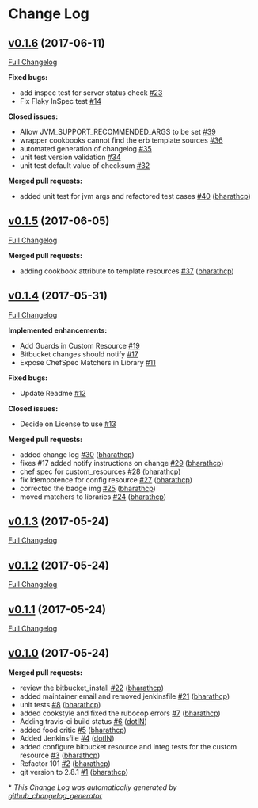 # Change Log

## [v0.1.6](https://github.com/bharathcp/bitbucket_server/tree/v0.1.6) (2017-06-11)
[Full Changelog](https://github.com/bharathcp/bitbucket_server/compare/v0.1.5...v0.1.6)

**Fixed bugs:**

- add inspec test for server status check [\#23](https://github.com/bharathcp/bitbucket_server/issues/23)
- Fix Flaky InSpec test [\#14](https://github.com/bharathcp/bitbucket_server/issues/14)

**Closed issues:**

- Allow JVM\_SUPPORT\_RECOMMENDED\_ARGS to be set  [\#39](https://github.com/bharathcp/bitbucket_server/issues/39)
- wrapper cookbooks cannot find the erb template sources  [\#36](https://github.com/bharathcp/bitbucket_server/issues/36)
- automated generation of changelog [\#35](https://github.com/bharathcp/bitbucket_server/issues/35)
- unit test version validation [\#34](https://github.com/bharathcp/bitbucket_server/issues/34)
- unit test default value of checksum [\#32](https://github.com/bharathcp/bitbucket_server/issues/32)

**Merged pull requests:**

- added unit test for jvm args and refactored test cases [\#40](https://github.com/bharathcp/bitbucket_server/pull/40) ([bharathcp](https://github.com/bharathcp))

## [v0.1.5](https://github.com/bharathcp/bitbucket_server/tree/v0.1.5) (2017-06-05)
[Full Changelog](https://github.com/bharathcp/bitbucket_server/compare/v0.1.4...v0.1.5)

**Merged pull requests:**

- adding cookbook attribute to template resources [\#37](https://github.com/bharathcp/bitbucket_server/pull/37) ([bharathcp](https://github.com/bharathcp))

## [v0.1.4](https://github.com/bharathcp/bitbucket_server/tree/v0.1.4) (2017-05-31)
[Full Changelog](https://github.com/bharathcp/bitbucket_server/compare/v0.1.3...v0.1.4)

**Implemented enhancements:**

- Add Guards in Custom Resource [\#19](https://github.com/bharathcp/bitbucket_server/issues/19)
- Bitbucket changes should notify [\#17](https://github.com/bharathcp/bitbucket_server/issues/17)
- Expose ChefSpec Matchers in Library [\#11](https://github.com/bharathcp/bitbucket_server/issues/11)

**Fixed bugs:**

- Update Readme [\#12](https://github.com/bharathcp/bitbucket_server/issues/12)

**Closed issues:**

- Decide on License to use [\#13](https://github.com/bharathcp/bitbucket_server/issues/13)

**Merged pull requests:**

- added change log [\#30](https://github.com/bharathcp/bitbucket_server/pull/30) ([bharathcp](https://github.com/bharathcp))
- fixes \#17 added notify instructions on change [\#29](https://github.com/bharathcp/bitbucket_server/pull/29) ([bharathcp](https://github.com/bharathcp))
- chef spec for custom\_resources [\#28](https://github.com/bharathcp/bitbucket_server/pull/28) ([bharathcp](https://github.com/bharathcp))
- fix Idempotence for config resource [\#27](https://github.com/bharathcp/bitbucket_server/pull/27) ([bharathcp](https://github.com/bharathcp))
- corrected the badge img [\#25](https://github.com/bharathcp/bitbucket_server/pull/25) ([bharathcp](https://github.com/bharathcp))
- moved matchers to libraries [\#24](https://github.com/bharathcp/bitbucket_server/pull/24) ([bharathcp](https://github.com/bharathcp))

## [v0.1.3](https://github.com/bharathcp/bitbucket_server/tree/v0.1.3) (2017-05-24)
[Full Changelog](https://github.com/bharathcp/bitbucket_server/compare/v0.1.2...v0.1.3)

## [v0.1.2](https://github.com/bharathcp/bitbucket_server/tree/v0.1.2) (2017-05-24)
[Full Changelog](https://github.com/bharathcp/bitbucket_server/compare/v0.1.1...v0.1.2)

## [v0.1.1](https://github.com/bharathcp/bitbucket_server/tree/v0.1.1) (2017-05-24)
[Full Changelog](https://github.com/bharathcp/bitbucket_server/compare/v0.1.0...v0.1.1)

## [v0.1.0](https://github.com/bharathcp/bitbucket_server/tree/v0.1.0) (2017-05-24)
**Merged pull requests:**

- review the bitbucket\_install [\#22](https://github.com/bharathcp/bitbucket_server/pull/22) ([bharathcp](https://github.com/bharathcp))
- added maintainer email and removed jenkinsfile [\#21](https://github.com/bharathcp/bitbucket_server/pull/21) ([bharathcp](https://github.com/bharathcp))
- unit tests [\#8](https://github.com/bharathcp/bitbucket_server/pull/8) ([bharathcp](https://github.com/bharathcp))
- added cookstyle and fixed the rubocop errors [\#7](https://github.com/bharathcp/bitbucket_server/pull/7) ([bharathcp](https://github.com/bharathcp))
- Adding travis-ci build status [\#6](https://github.com/bharathcp/bitbucket_server/pull/6) ([dotIN](https://github.com/dotIN))
- added food critic [\#5](https://github.com/bharathcp/bitbucket_server/pull/5) ([bharathcp](https://github.com/bharathcp))
- Added Jenkinsfile [\#4](https://github.com/bharathcp/bitbucket_server/pull/4) ([dotIN](https://github.com/dotIN))
- added configure bitbucket resource and integ tests for the custom resource [\#3](https://github.com/bharathcp/bitbucket_server/pull/3) ([bharathcp](https://github.com/bharathcp))
- Refactor 101 [\#2](https://github.com/bharathcp/bitbucket_server/pull/2) ([bharathcp](https://github.com/bharathcp))
- git version to 2.8.1 [\#1](https://github.com/bharathcp/bitbucket_server/pull/1) ([bharathcp](https://github.com/bharathcp))



\* *This Change Log was automatically generated by [github_changelog_generator](https://github.com/skywinder/Github-Changelog-Generator)*